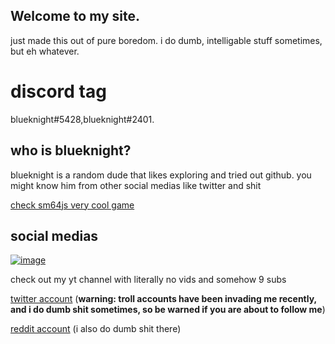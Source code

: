 ## Welcome to my site.
just made this out of pure boredom.
i do dumb, intelligable stuff sometimes, but eh whatever.

# discord tag
blueknight#5428,blueknight#2401.

## who  is blueknight?
blueknight is a random dude that likes exploring and tried out github. you might know him from other social medias like twitter and shit


[check sm64js very cool game](https://sm64js.com)

## social medias

[![image](https://user-images.githubusercontent.com/75827284/126630413-ff05ab04-b954-4116-b3ef-d7c35b133051.jpeg)
](https://www.youtube.com/channel/UCyv7ZBYeevY6OwautkawZjQ) 

check out my yt channel with literally no vids and somehow 9 subs

[twitter account](https://twitter.com/Blueknightexis1) (**warning: troll accounts have been invading me recently, and i do dumb shit sometimes, so be warned if you are about to follow me**)


[reddit account](https://www.reddit.com/user/blueknightreddit) (i also do dumb shit there)







